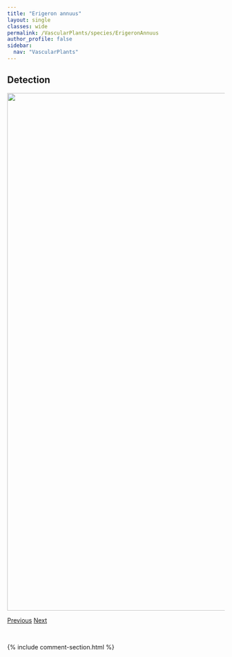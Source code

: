 ```yaml
---
title: "Erigeron annuus"
layout: single
classes: wide
permalink: /VascularPlants/species/ErigeronAnnuus
author_profile: false
sidebar:
  nav: "VascularPlants"
---
```


<h2>Detection</h2>

<a href="https://drive.google.com/uc?export=view&id=1G6HhXkWoEXOdZ12is_1J0hiK2ij1213X">
<img src="https://drive.google.com/uc?export=view&id=1G6HhXkWoEXOdZ12is_1J0hiK2ij1213X" height = "1200" width = "800">
</a>


<a href="/DevelopmentWebsite/VascularPlants/species/ErigeronAcris" class="pagination--pager" title="Erigeron acris">Previous</a> <a href="/DevelopmentWebsite/VascularPlants/species/ErigeronAureus" class="pagination--pager" title="Erigeron aureus">Next</a>

<p>&nbsp;</p>

{% include comment-section.html %}
